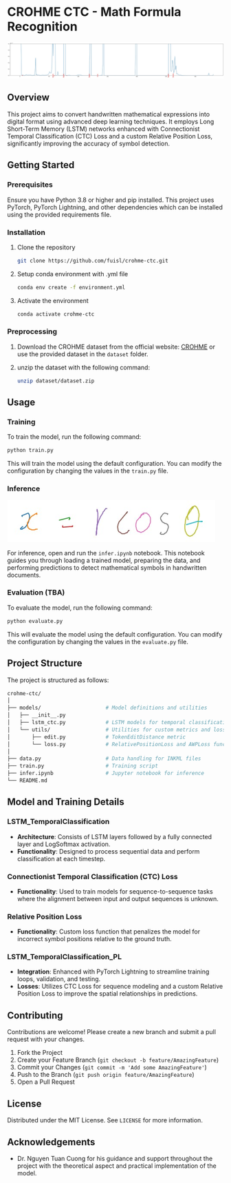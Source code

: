 # CROHME CTC - Math Formula Recognition

![alt text](assets/graph_with_prob.png)

## Overview

This project aims to convert handwritten mathematical expressions into digital format using advanced deep learning techniques. It employs Long Short-Term Memory (LSTM) networks enhanced with Connectionist Temporal Classification (CTC) Loss and a custom Relative Position Loss, significantly improving the accuracy of symbol detection.

## Getting Started

### Prerequisites

Ensure you have Python 3.8 or higher and pip installed. This project uses PyTorch, PyTorch Lightning, and other dependencies which can be installed using the provided requirements file.

### Installation

1. Clone the repository

   ```sh
   git clone https://github.com/fuisl/crohme-ctc.git
    ```

2. Setup conda environment with .yml file

    ```sh
    conda env create -f environment.yml
    ```

3. Activate the environment

    ```sh
    conda activate crohme-ctc
    ```

### Preprocessing

1. Download the CROHME dataset from the official website: [CROHME](https://www.isical.ac.in/~crohme/) or use the provided dataset in the `dataset` folder.

2. unzip the dataset with the following command:

    ```sh
    unzip dataset/dataset.zip
    ```

## Usage

### Training

To train the model, run the following command:

```sh
python train.py
```

This will train the model using the default configuration. You can modify the configuration by changing the values in the `train.py` file.

### Inference

![alt text](assets/formular1.png)

For inference, open and run the `infer.ipynb` notebook. This notebook guides you through loading a trained model, preparing the data, and performing predictions to detect mathematical symbols in handwritten documents.



### Evaluation (TBA)

To evaluate the model, run the following command:

```sh
python evaluate.py
```

This will evaluate the model using the default configuration. You can modify the configuration by changing the values in the `evaluate.py` file.

## Project Structure

The project is structured as follows:

```graphql
crohme-ctc/
│
├── models/                     # Model definitions and utilities
│   ├── __init__.py
│   ├── lstm_ctc.py             # LSTM models for temporal classification
│   └── utils/                  # Utilities for custom metrics and loss functions
│       ├── edit.py             # TokenEditDistance metric
│       └── loss.py             # RelativePositionLoss and AWPLoss functions
│
├── data.py                     # Data handling for INKML files
├── train.py                    # Training script
├── infer.ipynb                 # Jupyter notebook for inference
└── README.md
```

## Model and Training Details

### LSTM_TemporalClassification

- **Architecture**: Consists of LSTM layers followed by a fully connected layer and LogSoftmax activation.
- **Functionality**: Designed to process sequential data and perform classification at each timestep.

### Connectionist Temporal Classification (CTC) Loss

- **Functionality**: Used to train models for sequence-to-sequence tasks where the alignment between input and output sequences is unknown.

### Relative Position Loss

- **Functionality**: Custom loss function that penalizes the model for incorrect symbol positions relative to the ground truth.

### LSTM_TemporalClassification_PL

- **Integration**: Enhanced with PyTorch Lightning to streamline training loops, validation, and testing.
- **Losses**: Utilizes CTC Loss for sequence modeling and a custom Relative Position Loss to improve the spatial relationships in predictions.

## Contributing

Contributions are welcome! Please create a new branch and submit a pull request with your changes.

1. Fork the Project
2. Create your Feature Branch (`git checkout -b feature/AmazingFeature`)
3. Commit your Changes (`git commit -m 'Add some AmazingFeature'`)
4. Push to the Branch (`git push origin feature/AmazingFeature`)
5. Open a Pull Request

## License

Distributed under the MIT License. See `LICENSE` for more information.

## Acknowledgements

- Dr. Nguyen Tuan Cuong for his guidance and support throughout the project with the theoretical aspect and practical implementation of the model.
